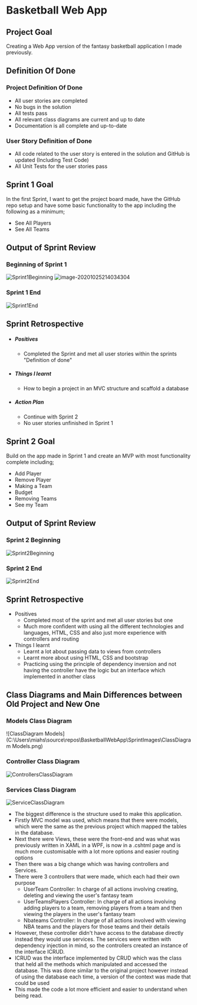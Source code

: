 

# Basketball Web App

## Project Goal

Creating a Web App version of the fantasy basketball application I made previously.

## Definition Of Done

### Project Definition Of Done

- All user stories are completed
- No bugs in the solution
- All tests pass
- All relevant class diagrams are current and up to date
- Documentation is all complete and up-to-date

### User Story Definition of Done

- All code related to the user story is entered in the solution and GitHub is updated (Including Test Code)
- All Unit Tests for the user stories pass

## Sprint 1 Goal

In the first Sprint, I want to get the project board made, have the GitHub repo setup and have some basic functionality to the app including the following as a minimum;

- See All Players
- See All Teams

## Output of Sprint Review

### Beginning of Sprint 1
![Sprint1Beginning](\BasketballWebApp\Sprint1Beginning.PNG)
![image-20201025214034304](C:\Users\miahs\source\repos\BasketballWebApp\SprintImages\Sprint1Beginning)

### Sprint 1 End

![Sprint1End](C:\Users\miahs\source\repos\BasketballWebApp\SprintImages\Sprint1End.png)

## Sprint Retrospective

- ##### Positives

  - Completed the Sprint and met all user stories within the sprints "Definition of done"

- ##### Things I learnt

  - How to begin a project in an MVC structure and scaffold a database

- ##### Action Plan

  - Continue with Sprint 2
  - No user stories unfinished in Sprint 1

## Sprint 2 Goal

Build on the app made in Sprint 1 and create an MVP with most functionality complete including;
- Add Player
- Remove Player
- Making a Team
- Budget
- Removing Teams
- See my Team

## Output of Sprint Review

### Sprint 2 Beginning

![Sprint2Beginning](C:\Users\miahs\source\repos\BasketballWebApp\SprintImages\Sprint2Beginning.png)

### Sprint 2 End

![Sprint2End](C:\Users\miahs\source\repos\BasketballWebApp\SprintImages\Sprint2End.png)

## Sprint Retrospective

- Positives
  - Completed most of the sprint and met all user stories but one
  - Much more confident with using all the different technologies and languages, HTML, CSS and also just more experience with controllers and routing
- Things I learnt
  - Learnt a lot about passing data to views from controllers
  - Learnt more about using HTML, CSS and bootstrap
  - Practicing using the principle of dependency inversion and not having the controller have the logic but an interface which implemented in another class

## Class Diagrams and Main Differences between Old Project and New One

### Models Class Diagram

![ClassDiagram Models](C:\Users\miahs\source\repos\BasketballWebApp\SprintImages\ClassDiagram Models.png)

### Controller Class Diagram

![ControllersClassDiagram](C:\Users\miahs\source\repos\BasketballWebApp\SprintImages\ControllersClassDiagram.png)

### Services Class Diagram

![ServiceClassDiagram](C:\Users\miahs\source\repos\BasketballWebApp\SprintImages\ServiceClassDiagram.png)



- The biggest difference is the structure used to make this application. 
- Firstly MVC model was used, which means that there were models, which were the same as the previous project which mapped the tables in the database.
- Next there were Views, these were the front-end and was what was previously written in XAML in a WPF, is now in a .cshtml page and is much more customisable with a lot more options and easier routing options
- Then there was a big change which was having controllers and Services.
- There were 3 controllers that were made, which each had their own purpose
  - UserTeam Controller: In charge of all actions involving creating, deleting and viewing the user's fantasy team
  - UserTeamsPlayers Controller: In charge of all actions involving adding players to a team, removing players from a team and then viewing the players in the user's fantasy team
  - Nbateams Controller: In charge of all actions involved with viewing NBA teams and the players for those teams and their details
- However, these controller didn't have access to the database directly instead they would use services. The services were written with dependency injection in mind, so the controllers created an instance of the interface ICRUD.
- ICRUD was the interface implemented by CRUD which was the class that held all the methods which manipulated and accessed the database. This was done similar to the original project however instead of using the database each time, a version of the context was made that could be used
- This made the code a lot more efficient and easier to understand when being read.

## 
